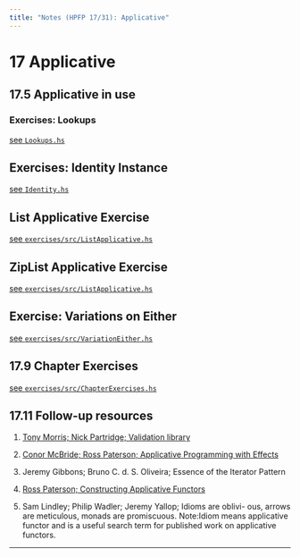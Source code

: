 ```yaml
---
title: "Notes (HPFP 17/31): Applicative"
---
```


# 17 Applicative

## 17.5 Applicative in use

### Exercises: Lookups

[see `Lookups.hs`](https://github.com/johnchandlerburnham/hpfp/blob/master/17/Lookups.hs)

## Exercises: Identity Instance

[see `Identity.hs`](https://github.com/johnchandlerburnham/hpfp/blob/master/17/Identity.hs)

## List Applicative Exercise
[see `exercises/src/ListApplicative.hs`](https://github.com/johnchandlerburnham/hpfp/blob/master/17/exercises/src/ListApplicative.hs)


## ZipList Applicative Exercise
[see `exercises/src/ListApplicative.hs`](https://github.com/johnchandlerburnham/hpfp/blob/master/17/exercises/src/ListApplicative.hs)

## Exercise: Variations on Either
[see `exercises/src/VariationEither.hs`](https://github.com/johnchandlerburnham/hpfp/blob/master/17/exercises/src/VariationEither.hs)

## 17.9 Chapter Exercises
[see `exercises/src/ChapterExercises.hs`](https://github.com/johnchandlerburnham/hpfp/blob/master/17/exercises/src/ChapterExercises.hs)

## 17.11 Follow-up resources

1. [Tony Morris; Nick Partridge; Validation library](http://hackage.haskell.org/package/validation)

2. [Conor McBride; Ross Paterson; Applicative Programming with Effects](http://staff.city.ac.uk/~ross/papers/Applicative.html)

3. Jeremy Gibbons; Bruno C. d. S. Oliveira; Essence of the Iterator
Pattern

4. [Ross Paterson; Constructing Applicative Functors](http://staff.city.ac.uk/~ross/papers/Constructors.html)

5. Sam Lindley; Philip Wadler; Jeremy Yallop; Idioms are oblivi-
ous, arrows are meticulous, monads are promiscuous.
Note:Idiom means applicative functor and is a useful search
term for published work on applicative functors.

---
